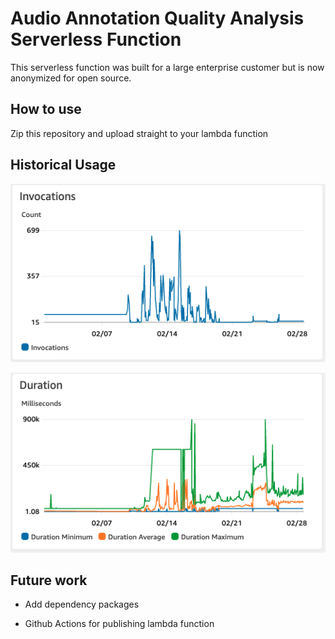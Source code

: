 #  Audio Annotation Quality Analysis Serverless Function
 
 This serverless function was built for a large enterprise customer but is now anonymized for open source.
 
 ## How to use
 
 Zip this repository and upload straight to your lambda function
 
 ## Historical Usage
 ![Invocations](invocations.png)

 ![Duration](duration.png)

  ## Future work
 
 * Add dependency packages 
 
 * Github Actions for publishing lambda function
 
